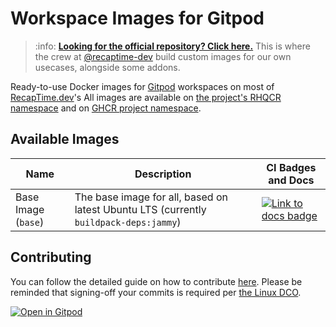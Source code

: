 # Workspace Images for Gitpod

> :info: [**Looking for the official repository? Click here.**](https://github.com/gitpod-io/workspace-images)
> This is where the crew at [@recaptime-dev](https://github.com/recaptime-dev/squad) build custom images
> for our own usecases, alongside some addons.

Ready-to-use Docker images for [Gitpod](https://www.gitpod.io) workspaces on most of [RecapTime.dev](https://github.com/recaptime-dev)'s
All images are available on [the project's RHQCR namespace](https://quay.io/gitpodified-workspace-images) and on [GHCR project namespace](https://todo.com).

## Available Images

| Name | Description | CI Badges and Docs |
| ---- | ---- | ---- |
| Base Image (`base`) | The base image for all, based on latest Ubuntu LTS (currently `buildpack-deps:jammy`) | [![Link to docs badge](https://img.shields.io/badge/Read%20image%20docs-blue?logo=gitpod)](./base/README.md) |

## Contributing

You can follow the detailed guide on how to contribute [here](CONTRIBUTING.md). Please be reminded that signing-off
your commits is required per [the Linux DCO](https://policies.recaptime.eu.org/opensource/linux-dco).

[![Open in Gitpod](https://gitpod.io/button/open-in-gitpod.svg)](https://gitpod.io/#https://github.com/gitpod-io/workspace-images)

